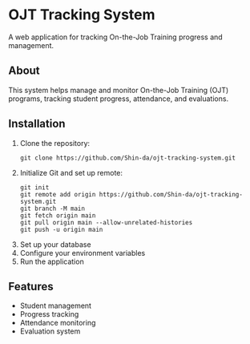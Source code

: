 # OJT Tracking System

A web application for tracking On-the-Job Training progress and management.

## About
This system helps manage and monitor On-the-Job Training (OJT) programs, tracking student progress, attendance, and evaluations.

## Installation

1. Clone the repository:
   ```
   git clone https://github.com/Shin-da/ojt-tracking-system.git
   ```
2. Initialize Git and set up remote:
   ```
   git init
   git remote add origin https://github.com/Shin-da/ojt-tracking-system.git
   git branch -M main
   git fetch origin main
   git pull origin main --allow-unrelated-histories
   git push -u origin main
   ```
3. Set up your database
4. Configure your environment variables
5. Run the application

## Features
- Student management
- Progress tracking
- Attendance monitoring
- Evaluation system
